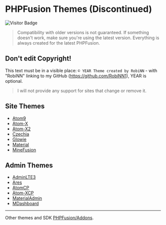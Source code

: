 # PHPFusion Themes (Discontinued)

![Visitor Badge](https://visitor-badge.laobi.icu/badge?page_id=PF-Projects.PF-Themes)

> Compatibility with older versions is not guaranteed.
If something doesn't work, make sure you're using the latest version. Everything is always created for the latest PHPFusion.

## Don't edit Copyright!
This text must be in a visible place: `© YEAR Theme created by RobiNN` - with "RobiNN" linking to my GitHub (https://github.com/RobiNN1), YEAR is optional.

> I will not provide any support for sites that change or remove it.

## Site Themes
- [Atom9](themes/Atom9)
- [Atom-X](themes/Atom-X)
- [Atom-X2](themes/Atom-X2)
- [Czechia](themes/Czechia)
- [Glowie](themes/Glowie)
- [Material](themes/Material)
- [MineFusion](themes/MineFusion)

## Admin Themes
- [AdminLTE3](admin_themes/AdminLTE3)
- [Ares](admin_themes/Ares)
- [AtomCP](admin_themes/AtomCP)
- [Atom-XCP](admin_themes/Atom-XCP)
- [MaterialAdmin](admin_themes/MaterialAdmin)
- [MDashboard](admin_themes/MDashboard)

---

Other themes and SDK [PHPFusion/Addons](https://github.com/PHPFusion/Addons).

<!-- Don't copy my code! -->
